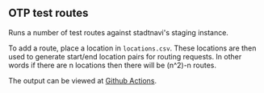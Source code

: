 ## OTP test routes

Runs a number of test routes against stadtnavi's staging instance.

To add a route, place a location in `locations.csv`. These locations are then
used to generate start/end location pairs for routing requests. In other words
if there are n locations then there will be (n^2)-n routes.

The output can be viewed at [Github Actions]().

